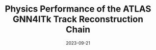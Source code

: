 ---
title: "Physics Performance of the ATLAS GNN4ITk Track Reconstruction Chain"
date: 2023-09-21
venue: ATL-SOFT-PROC-2023-038
link: https://arxiv.org/abs/N/A
inspire_id: N/A
authors: Caillou, Sylvain, Calafiura, Paolo, Farrell, Steven Andrew,  et al.
bibtex: '\n@techreport{Caillou:2871986,\n      author        = "Caillou, Sylvain and Calafiura, Paolo and Farrell, Steven\n                       Andrew and Ju, Xiangyang and Murnane, Daniel Thomas and\n                       Pham, Minh Tuan and Rougier, Charline and Stark, Jan and\n                       Vallier, Alexis",\n      collaboration = "ATLAS",\n      title         = "{Physics Performance of the ATLAS GNN4ITk Track\n                       Reconstruction Chain}",\n      institution   = "CERN",\n      reportNumber  = "ATL-SOFT-PROC-2023-038",\n      address       = "Geneva",\n      year          = "2023",\n      url           = "https://cds.cern.ch/record/2871986",\n}\n'
---